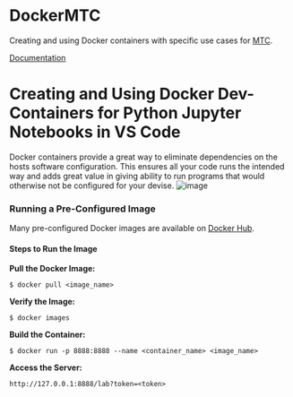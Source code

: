 # DockerMTC
Creating and using Docker containers with specific use cases for [MTC](https://mtc.ca.gov/).

[Documentation](https://app.box.com/file/1417064598124)


Creating and Using Docker Dev-Containers for Python Jupyter Notebooks in VS Code
================================================================================

Docker containers provide a great way to eliminate dependencies on the hosts software configuration. This ensures all your code runs the intended way and adds great value in giving ability to run programs that would otherwise not be configured for your devise. ![image](https://github.com/eJturkon/DockerMTC/assets/121120285/e2f0f6a2-9a7b-4cbf-b613-a7769b1690c4)


### Running a Pre-Configured Image

Many pre-configured Docker images are available on [Docker Hub](https://hub.docker.com/).

#### Steps to Run the Image

**Pull the Docker Image:**

`$ docker pull <image_name>`

**Verify the Image:**

`$ docker images`

**Build the Container:**

`$ docker run -p 8888:8888 --name <container_name> <image_name>`

**Access the Server:**

`http://127.0.0.1:8888/lab?token=<token>`

